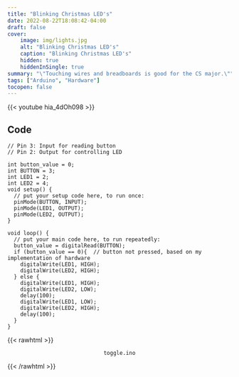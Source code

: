 ```yaml
---
title: "Blinking Christmas LED's"
date: 2022-08-22T18:08:42-04:00
draft: false
cover:
    image: img/lights.jpg
    alt: "Blinking Christmas LED's"
    caption: "Blinking Christmas LED's"
    hidden: true
    hiddenInSingle: true
summary: "\"Touching wires and breadboards is good for the CS major.\""
tags: ["Arduino", "Hardware"]
tocopen: false
---
```


{{< youtube hia_4dOh098 >}}

## Code

```arduino
// Pin 3: Input for reading button
// Pin 2: Output for controlling LED

int button_value = 0;
int BUTTON = 3;
int LED1 = 2;
int LED2 = 4;
void setup() {
  // put your setup code here, to run once:
  pinMode(BUTTON, INPUT);
  pinMode(LED1, OUTPUT);
  pinMode(LED2, OUTPUT);
}

void loop() {
  // put your main code here, to run repeatedly:
  button_value = digitalRead(BUTTON);
  if (button_value == 0){  // button not pressed, based on my implementation of hardware
    digitalWrite(LED1, HIGH);
    digitalWrite(LED2, HIGH);
  } else {
    digitalWrite(LED1, HIGH);
    digitalWrite(LED2, LOW);
    delay(100);
    digitalWrite(LED1, LOW);
    digitalWrite(LED2, HIGH);
    delay(100);
  }
}
```

{{< rawhtml >}}
<p align="center"><code>toggle.ino</code></p>
{{< /rawhtml >}}
